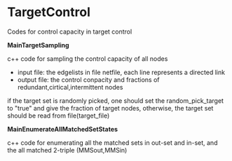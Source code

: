# TargetControl
Codes for control capacity in target control


**MainTargetSampling**

c++ code for sampling the control capacity of all nodes
- input file: the edgelists in file netfile, each line represents a directed link
- output file: the control conpacity and fractions of redundant,cirtical,intermittent nodes

if the target set is randomly picked, one should set the random_pick_target to "true" and give the fraction of target nodes, otherwise, the target set should be read from file(target_file)

**MainEnumerateAllMatchedSetStates**

c++ code for enumerating all the matched sets in out-set and in-set, and the all matched 2-triple (MMSout,MMSin)

